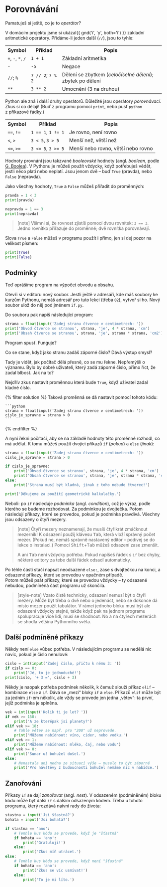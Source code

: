 # Porovnávání

Pamatuješ si ještě, co je to <em>operátor</em>?

V domácím projektu jsme si ukázal{{ gnd('i', 'y', both='i') }} základní aritmetické operátory.
Přidáme-li jeden další (`//`), jsou to tyhle:

<table class="table">
    <tr>
        <th>Symbol</th>
        <th>Příklad</th>
        <th>Popis</th>
    </tr>
    <tr>
        <td><code>+</code>, <code>-</code>, <code>*</code>, <code>/</code></td>
        <td><code>1 + 1</code></td>
        <td>Základní aritmetika</td>
    </tr>
    <tr>
        <td><code>-</code></td>
        <td><code>-5</code></td>
        <td>Negace</td>
    </tr>
    <tr>
        <td><code>//</code>; <code>%</code></td>
        <td><code>7 // 2</code>; <code>7 % 2</code></td>
        <td>Dělení se zbytkem (<em>celočíselné dělení</em>); zbytek po dělení</td>
    </tr>
    <tr>
        <td><code>**</code></td>
        <td><code>3 ** 2</code></td>
        <td>Umocnění (3 na druhou)</td>
    </tr>
</table>

Python ale zná i další druhy operátorů.
Důležité jsou operátory *porovnávací*.
Zkus si co dělají!
(Buď z programu pomocí `print`,
nebo pusť `python` z příkazové řádky.)

<table class="table">
    <tr>
        <th>Symbol</th>
        <th>Příklad</th>
        <th>Popis</th>
    </tr>
    <tr>
        <td><code>==</code>, <code>!=</code></td>
        <td><code>1 == 1</code>, <code>1 != 1</code></td>
        <td>Je rovno, není rovno</td>
    </tr>
    <tr>
        <td><code>&lt;</code>, <code>&gt;</code></td>
        <td><code>3 &lt; 5</code>, <code>3 &gt; 5</code></td>
        <td>Menší než, větší než</td>
    </tr>
    <tr>
        <td><code>&lt;=</code>, <code>&gt;=</code></td>
        <td><code>3 &lt;= 5</code>, <code>3 &gt;= 5</code></td>
        <td>Menší nebo rovno, větší nebo rovno</td>
    </tr>
</table>

Hodnoty provnání jsou takzvané *booleovské* hodnoty
(angl. *boolean*, podle [G. Boolea](http://en.wikipedia.org/wiki/George_Boole)).
V Pythonu je můžeš použít vždycky, když potřebuješ vědět, jestli něco platí
nebo neplatí.
Jsou jenom dvě – buď `True` (pravda), nebo `False` (nepravda).

Jako všechny hodnoty, `True` a `False` můžeš přiřadit do proměnných:

```python
pravda = 1 < 3
print(pravda)

nepravda = 1 == 3
print(nepravda)
```

> [note]
> Všimni si, že rovnost zjistíš pomocí dvou rovnítek: `3 == 3`.
> Jedno rovnítko přiřazuje do proměnné; dvě rovnítka porovnávají.

Slova <code>True</code> a <code>False</code> můžeš
v programu použít i přímo,
jen si dej pozor na velikost písmen:

```python
print(True)
print(False)
```

## Podmínky

Teď oprášíme program na výpočet obvodu a obsahu.

Otevři si v editoru nový soubor.
Jestli ještě v adresáři, kde máš soubory ke kurzům Pythonu,
nemáš adresář pro tuto lekci (třeba `02`), vytvoř si ho.
Nový soubor ulož do něj pod jménem `if.py`.

Do souboru pak napiš následující program:

```python
strana = float(input('Zadej stranu čtverce v centimetrech: '))
print('Obvod čtverce se stranou', strana, 'je', 4 * strana, 'cm')
print('Obsah čtverce se stranou', strana, 'je', strana * strana, 'cm2')
```

Program spusť. Funguje?

Co se stane, když jako stranu zadáš záporné číslo?
Dává výstup smysl?

Tady je vidět, jak počítač dělá přesně, co se mu řekne. Nepřemýšlí o významu.
Bylo by dobré uživateli, který zadá záporné číslo,
přímo říct, že zadal blbost. Jak na to?

Nejdřív zkus nastavit proměnnou která bude `True`,
když uživatel zadal kladné číslo.


{% filter solution %}
    Taková proměnná se dá nastavit pomocí tohoto kódu:

    ```python
    strana = float(input('Zadej stranu čtverce v centimetrech: '))
    cislo_je_spravne = strana > 0
    ```
{% endfilter %}

A nyní řekni počítači, aby se na základě hodnoty této proměnné rozhodl, co má udělat.
K tomu můžeš použít dvojici příkazů `if` (*pokud*)
a `else` (*jinak*):

```python
strana = float(input('Zadej stranu čtverce v centimetrech: '))
cislo_je_spravne = strana > 0

if cislo_je_spravne:
    print('Obvod čtverce se stranou', strana, 'je', 4 * strana, 'cm')
    print('Obsah čtverce se stranou', strana, 'je', strana * strana, 'cm2')
else:
    print('Strana musí být kladná, jinak z toho nebude čtverec!')

print('Děkujeme za použití geometrické kalkulačky.')
```

Neboli: po `if` následuje *podmínka* (angl. *condition*),
což je výraz, podle kterého se budeme rozhodovat.
Za podmínkou je dvojtečka.
Potom následují příkazy, které se provedou, pokud je podmínka pravdivá.
Všechny jsou odsazeny o čtyři mezery.<br>

> [note]
> Čtyři mezery neznamenají, že musíš čtyřikrát zmáčknout mezerník!
> K odsazení použij klávesu <kbd>Tab</kbd>, která vloží správný počet mezer.
> (Pokud ne, nemáš správně nastavený editor – podívej se do lekce o instalaci.)
> Pomocí <kbd>Shift</kbd>+<kbd>Tab</kbd> můžeš odsazení zase zmenšit.
>
> A ani <kbd>Tab</kbd> není vždycky potřeba.
> Pokud napíšeš řádek s `if` bez chyby, některé editory za tebe další řádek odsadí automaticky.

Po téhle části stačí napsat neodsazené `else:`, zase s dvojtečkou na konci,
a odsazené příkazy, které se provedou v opačném případě.<br>
Potom můžeš psát příkazy, které se provedou vždycky – ty odsazené nebudou,
podmíněná část programu už skončila.

> [style-note]
> Vzato čistě technicky, odsazení nemusí být o čtyři mezery.
> Může být třeba o dvě nebo o jedenáct, nebo se dokonce dá místo mezer použít
> tabulátor.
> V rámci jednoho bloku musí být ale odsazení vždycky stejné,
> takže když pak na jednom programu spolupracuje více lidí, musí se shodnout.
> No a na čtyřech mezerách se shodla většina Pythonního světa.


## Další podmíněné příkazy

Někdy není `else` vůbec potřeba.
V následujícím programu se nedělá nic navíc, pokud je číslo nenulové:

```python
cislo = int(input('Zadej číslo, přičtu k němu 3: '))
if cislo == 0:
    print('Jé, to je jednoduché!')
print(cislo, '+ 3 =', cislo + 3)
```

Někdy je naopak potřeba podmínek několik,
k čemuž slouží příkaz `elif` – kombinace `else` a `if`.
Dává se „mezi“ bloky `if` a `else`.
Příkazů `elif` může být za jedním `if`-em několik,
ale vždy se provede jen jedna „větev“:
ta první, jejíž podmínka je splněna.

```python
vek = int(input('Kolik ti je let? '))
if vek >= 150:
    print('A ze kterépak jsi planety?')
elif vek >= 18:
    # Tahle větev se např. pro "200" už neprovede.
    print('Můžeme nabídnout: víno, cider, nebo vodku.')
elif vek >= 1:
    print('Můžeme nabídnout: mléko, čaj, nebo vodu')
elif vek >= 0:
    print('Sunar už bohužel došel.')
else:
    # Nenastala ani nedna ze situací výše – muselo to být záporné
    print('Pro návštěvy z budoucnosti bohužel nemáme nic v nabídce.')
```

## Zanořování

Příkazy `if` se dají *zanořovat* (angl. *nest*).
V odsazeném (podmíněném) bloku kódu může být další `if` s dalším odsazeným
kódem.
Třeba u tohoto programu, který rozdává naivní rady do života:

```python
stastna = input('Jsi šťastná?')
bohata = input('Jsi bohatá?')

if stastna == 'ano':
    # Tenhle kus kódu se provede, když je "šťastná"
    if bohata == 'ano':
        print('Gratuluji!')
    else:
        print('Zkus míň utrácet.')
else:
    # Tenhle kus kódu se provede, když není "šťastná"
    if bohata == 'ano':
        print('Zkus se víc usmívat!')
    else:
        print('To je mi líto.')
```
